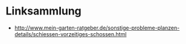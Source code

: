 # Linksammlung
* http://www.mein-garten-ratgeber.de/sonstige-probleme-planzen-details/schiessen-vorzeitiges-schossen.html